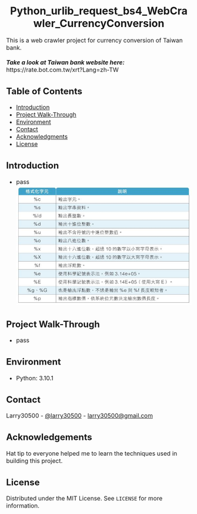 
<h1 align="center">
  <br>
  Python_urlib_request_bs4_WebCrawler_CurrencyConversion
</h1>

<p><font size="3">
  This is a web crawler project for currency conversion of Taiwan bank.
  <br><br> 
  <strong><em>Take a look at Taiwan bank website here:</em></strong>  https://rate.bot.com.tw/xrt?Lang=zh-TW
</p>


## Table of Contents
* [Introduction](#Introduction)
* [Project Walk-Through](#Project-Walk-Through)
* [Environment](#Environment)
* [Contact](#Contact)
* [Acknowledgments](#Acknowledgments)
* [License](#License)


## Introduction
* pass
![](images/test.jpg)


## Project Walk-Through
* pass


## Environment
* Python: 3.10.1


## Contact
Larry30500 - [@larry30500](https://twitter.com/larry30500) - larry30500@gmail.com


## Acknowledgements
Hat tip to everyone helped me to learn the techniques used in building this project.


## License
Distributed under the MIT License. See `LICENSE` for more information.
